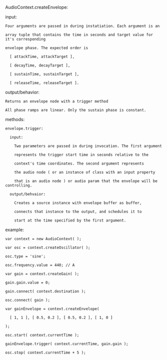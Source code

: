 AudioContext.createEnvelope: 

  input:

    Four arguments are passed in during instatiation. Each argument is an

    array tuple that contains the time in seconds and target value for it's corresponding

    envelope phase. The expected order is

      [ attackTime, attackTarget ],

      [ decayTime, decayTarget ],

      [ sustainTime, sustainTarget ],

      [ releaseTime, releaseTarget ].

  output/behavior:

    Returns an envelope node with a trigger method

    All phase ramps are linear. Only the sustain phase is constant.

  methods:

    envelope.trigger:

      input:

        Two parameters are passed in during invocation. The first argument

        represents the trigger start time in seconds relative to the

        context's time coordinates. The second argument represents

        the audio node ( or an instance of class with an input property

        that is an audio node ) or audio param that the envelope will be controlling.

      output/behvaior:

        Creates a source instance with envelope buffer as buffer,

        connects that instance to the output, and schedules it to

        start at the time specified by the first argument.

  example:

    var context = new AudioContext( );

    var osc = context.createOscillator( );

    osc.type = 'sine';

    osc.frequency.value = 440; // A

    var gain = context.createGain( );

    gain.gain.value = 0;

    gain.connect( context.destination );

    osc.connect( gain );

    var gainEnvelope = context.createEnvelope(

      [ 1, 1 ], [ 0.5, 0.2 ], [ 0.5, 0.2 ], [ 1, 0 ]

    );

    osc.start( context.currentTime );

    gainEnvelope.trigger( context.currentTime, gain.gain );

    osc.stop( context.currentTime + 5 );

